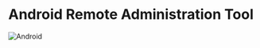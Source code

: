 # Android Remote Administration Tool

![Android](https://img.shields.io/badge/Android-00FF00?style=for-the-badge&logo=android&logoColor=white)
